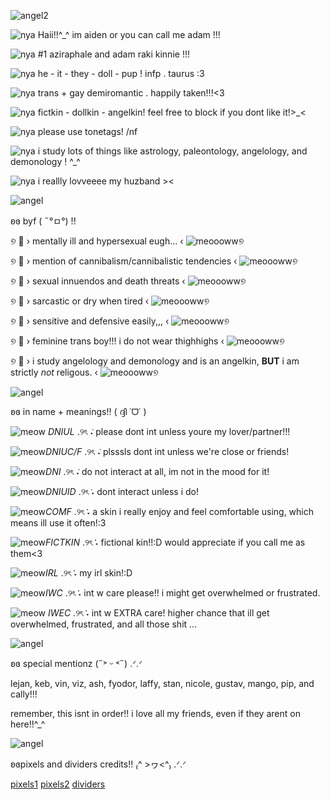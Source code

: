 ![angel2](https://github.com/user-attachments/assets/c5cd8cde-f2bd-485c-858c-49339f019cbd)

![nya](https://64.media.tumblr.com/8e8bae7c8826dab2afbc6dcb2a260f9f/ef3796930a4ac20c-e4/s75x75_c1/d253f28a8b28875239e75e1000f3716eefeda43e.gifv)   Haii!!^_^ im aiden or you can call me adam !!! 

![nya](https://64.media.tumblr.com/8e8bae7c8826dab2afbc6dcb2a260f9f/ef3796930a4ac20c-e4/s75x75_c1/d253f28a8b28875239e75e1000f3716eefeda43e.gifv)  #1 aziraphale and adam raki kinnie !!! 

![nya](https://64.media.tumblr.com/8e8bae7c8826dab2afbc6dcb2a260f9f/ef3796930a4ac20c-e4/s75x75_c1/d253f28a8b28875239e75e1000f3716eefeda43e.gifv) he - it - they - doll - pup ! infp . taurus :3

![nya](https://64.media.tumblr.com/8e8bae7c8826dab2afbc6dcb2a260f9f/ef3796930a4ac20c-e4/s75x75_c1/d253f28a8b28875239e75e1000f3716eefeda43e.gifv)   trans + gay demiromantic . happily taken!!!<3 

![nya](https://64.media.tumblr.com/8e8bae7c8826dab2afbc6dcb2a260f9f/ef3796930a4ac20c-e4/s75x75_c1/d253f28a8b28875239e75e1000f3716eefeda43e.gifv)   fictkin - dollkin - angelkin! feel free to block if you dont like it!>_<

![nya](https://64.media.tumblr.com/8e8bae7c8826dab2afbc6dcb2a260f9f/ef3796930a4ac20c-e4/s75x75_c1/d253f28a8b28875239e75e1000f3716eefeda43e.gifv)   please use tonetags! /nf 

![nya](https://64.media.tumblr.com/8e8bae7c8826dab2afbc6dcb2a260f9f/ef3796930a4ac20c-e4/s75x75_c1/d253f28a8b28875239e75e1000f3716eefeda43e.gifv)   i study lots of things like astrology, paleontology, angelology, and demonology ! ^_^

![nya](https://64.media.tumblr.com/8e8bae7c8826dab2afbc6dcb2a260f9f/ef3796930a4ac20c-e4/s75x75_c1/d253f28a8b28875239e75e1000f3716eefeda43e.gifv)   i reallly lovveeee my huzband ><

![angel](https://64.media.tumblr.com/6cbe9b0e43b07fe671249570e9bdfca6/e2c987e3fe889c94-6b/s540x810/acef03d05b6c52ddb4d894d090b4aca7b28023b0.pnj)

ʚɞ byf ( ˶°ㅁ°) !!

୭ 🥩 › mentally ill and hypersexual eugh... ‹ ![meoooww](https://64.media.tumblr.com/3ddb3c23e167e74901522b959e9a5bfe/c6e913aea8c8a172-c9/s75x75_c1/e98e09a1ba0c70226ebf809e4c842535541c30b1.gifv)୭ 

୭ 🥩 › mention of cannibalism/cannibalistic tendencies ‹ ![meoooww](https://64.media.tumblr.com/3ddb3c23e167e74901522b959e9a5bfe/c6e913aea8c8a172-c9/s75x75_c1/e98e09a1ba0c70226ebf809e4c842535541c30b1.gifv)୭

୭ 🥩 › sexual innuendos and  death threats ‹ ![meoooww](https://64.media.tumblr.com/3ddb3c23e167e74901522b959e9a5bfe/c6e913aea8c8a172-c9/s75x75_c1/e98e09a1ba0c70226ebf809e4c842535541c30b1.gifv)୭

୭ 🥩 › sarcastic or dry when tired ‹ ![meoooww](https://64.media.tumblr.com/3ddb3c23e167e74901522b959e9a5bfe/c6e913aea8c8a172-c9/s75x75_c1/e98e09a1ba0c70226ebf809e4c842535541c30b1.gifv)୭

୭ 🥩 › sensitive and defensive easily,,, ‹ ![meoooww](https://64.media.tumblr.com/3ddb3c23e167e74901522b959e9a5bfe/c6e913aea8c8a172-c9/s75x75_c1/e98e09a1ba0c70226ebf809e4c842535541c30b1.gifv)୭

୭ 🥩 › feminine trans boy!!! i do not wear thighhighs ‹ ![meoooww](https://64.media.tumblr.com/3ddb3c23e167e74901522b959e9a5bfe/c6e913aea8c8a172-c9/s75x75_c1/e98e09a1ba0c70226ebf809e4c842535541c30b1.gifv)୭

୭ 🥩 › i study angelology and demonology and is an angelkin, **BUT** i am strictly *not* religous. ‹ ![meoooww](https://64.media.tumblr.com/3ddb3c23e167e74901522b959e9a5bfe/c6e913aea8c8a172-c9/s75x75_c1/e98e09a1ba0c70226ebf809e4c842535541c30b1.gifv)୭


![angel](https://64.media.tumblr.com/6cbe9b0e43b07fe671249570e9bdfca6/e2c987e3fe889c94-6b/s540x810/acef03d05b6c52ddb4d894d090b4aca7b28023b0.pnj)

ʚɞ in name + meanings!! ( ദ്ദി ˙ᗜ˙ )

![meow](https://64.media.tumblr.com/0018ac2053c69abb00c067f033f75593/d5f3956d46975a7f-95/s75x75_c1/3c78e3fd5c12f82e1b8d0b217caa9c6491fc4904.gifv) *DNIUL* .୨ৎ ݁˖ please dont int unless youre my lover/partner!!!

![meow](https://64.media.tumblr.com/0018ac2053c69abb00c067f033f75593/d5f3956d46975a7f-95/s75x75_c1/3c78e3fd5c12f82e1b8d0b217caa9c6491fc4904.gifv)*DNIUC/F* .୨ৎ ݁˖ plsssls dont int unless we're close or friends!

![meow](https://64.media.tumblr.com/0018ac2053c69abb00c067f033f75593/d5f3956d46975a7f-95/s75x75_c1/3c78e3fd5c12f82e1b8d0b217caa9c6491fc4904.gifv)*DNI* .୨ৎ ݁˖ do not interact at all, im not in the mood for it!

![meow](https://64.media.tumblr.com/0018ac2053c69abb00c067f033f75593/d5f3956d46975a7f-95/s75x75_c1/3c78e3fd5c12f82e1b8d0b217caa9c6491fc4904.gifv)*DNIUID* .୨ৎ݁ ˖ dont interact unless i do!

![meow](https://64.media.tumblr.com/0018ac2053c69abb00c067f033f75593/d5f3956d46975a7f-95/s75x75_c1/3c78e3fd5c12f82e1b8d0b217caa9c6491fc4904.gifv)*COMF* .୨ৎ݁݁ ˖ a skin i really enjoy and feel comfortable using, which means ill use it often!:3

![meow](https://64.media.tumblr.com/0018ac2053c69abb00c067f033f75593/d5f3956d46975a7f-95/s75x75_c1/3c78e3fd5c12f82e1b8d0b217caa9c6491fc4904.gifv)*FICTKIN* .୨ৎ݁݁ ˖ fictional kin!!:D would appreciate if you call me as them<3

![meow](https://64.media.tumblr.com/0018ac2053c69abb00c067f033f75593/d5f3956d46975a7f-95/s75x75_c1/3c78e3fd5c12f82e1b8d0b217caa9c6491fc4904.gifv)*IRL* .୨ৎ݁݁ ˖ my irl skin!:D

![meow](https://64.media.tumblr.com/0018ac2053c69abb00c067f033f75593/d5f3956d46975a7f-95/s75x75_c1/3c78e3fd5c12f82e1b8d0b217caa9c6491fc4904.gifv)*IWC* .୨ৎ݁݁ ˖ int w care please!! i might get overwhelmed or frustrated.

![meow](https://64.media.tumblr.com/0018ac2053c69abb00c067f033f75593/d5f3956d46975a7f-95/s75x75_c1/3c78e3fd5c12f82e1b8d0b217caa9c6491fc4904.gifv) *IWEC* .୨ৎ݁݁ ˖ int w EXTRA care! higher chance that ill get overwhelmed, frustrated, and all those shit ...

![angel](https://64.media.tumblr.com/6cbe9b0e43b07fe671249570e9bdfca6/e2c987e3fe889c94-6b/s540x810/acef03d05b6c52ddb4d894d090b4aca7b28023b0.pnj)

ʚɞ special mentionz (˶˃ ᵕ ˂˶) .ᐟ.ᐟ

lejan, keb, vin, viz, ash, fyodor, laffy, stan, nicole, gustav, mango, pip, and cally!!!

remember, this isnt in order!! i love all my friends, even if they arent on here!!^_^

![angel](https://64.media.tumblr.com/6cbe9b0e43b07fe671249570e9bdfca6/e2c987e3fe889c94-6b/s540x810/acef03d05b6c52ddb4d894d090b4aca7b28023b0.pnj)

ʚɞpixels and dividers credits!! ₍^ >ヮ<^₎ .ᐟ.ᐟ

[pixels1](https://www.tumblr.com/neapolitanpony/763097376653213696?source=share) [pixels2](https://www.tumblr.com/pixels-thesaurus/738379038291378176/do-you-have-any-white-pixels3-i-need-it-for-my?source=share) [dividers](https://www.tumblr.com/anitalenia/754964117307211776/she-looked-like-an-ethereal-angel-with-that?source=share)
